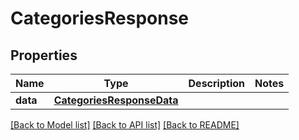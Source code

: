 # CategoriesResponse

## Properties
Name | Type | Description | Notes
------------ | ------------- | ------------- | -------------
**data** | [**CategoriesResponseData**](CategoriesResponseData.md) |  | 

[[Back to Model list]](../README.md#documentation-for-models) [[Back to API list]](../README.md#documentation-for-api-endpoints) [[Back to README]](../README.md)

